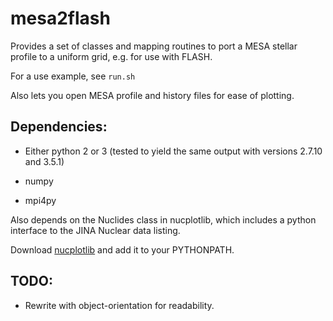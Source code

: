 # mesa2flash

Provides a set of classes and mapping routines to port a MESA stellar profile to a uniform grid, e.g. for use with FLASH.

For a use example, see `run.sh`

Also lets you open MESA profile and history files for ease of plotting.

## Dependencies:

* Either python 2 or 3 (tested to yield the same output with versions 2.7.10 and 3.5.1)

* numpy

* mpi4py

Also depends on the Nuclides class in nucplotlib, which includes a python interface to the JINA Nuclear data listing.

Download [nucplotlib](https://github.com/dwillcox/nucplotlib) and add it to your PYTHONPATH.

## TODO:

* Rewrite with object-orientation for readability.

